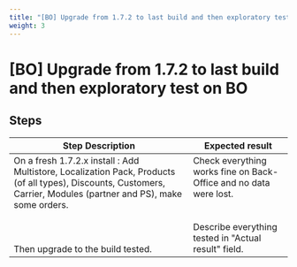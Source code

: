 ```yaml
---
title: "[BO] Upgrade from 1.7.2 to last build and then exploratory test on BO"
weight: 3
---
```


# [BO] Upgrade from 1.7.2 to last build and then exploratory test on BO
## Steps
| Step Description | Expected result |
| ----- | ----- |
| On a fresh 1.7.2.x install : Add Multistore, Localization Pack, Products (of all types), Discounts, Customers, Carrier, Modules (partner and PS), make some orders.<br><br> <br><br>Then upgrade to the build tested. | Check everything works fine on Back-Office and no data were lost.<br><br><br>Describe everything tested in "Actual result" field. |
